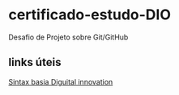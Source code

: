 # certificado-estudo-DIO
Desafio de Projeto  sobre  Git/GitHub

## links úteis
[Sintax basia Diguital innovation](https://www.dio.me/sign-in/)
